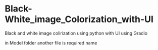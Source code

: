 # Black-White_image_Colorization_with-UI
Black and white image colirization using python with UI using Gradio

in Model folder another file is required name
